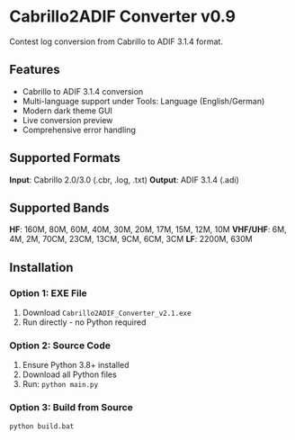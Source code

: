 # Cabrillo2ADIF Converter v0.9

Contest log conversion from Cabrillo to ADIF 3.1.4 format.

## Features

- Cabrillo to ADIF 3.1.4 conversion
- Multi-language support under Tools: Language (English/German)
- Modern dark theme GUI
- Live conversion preview
- Comprehensive error handling

## Supported Formats

**Input**: Cabrillo 2.0/3.0 (.cbr, .log, .txt)
**Output**: ADIF 3.1.4 (.adi)

## Supported Bands

**HF**: 160M, 80M, 60M, 40M, 30M, 20M, 17M, 15M, 12M, 10M
**VHF/UHF**: 6M, 4M, 2M, 70CM, 23CM, 13CM, 9CM, 6CM, 3CM
**LF**: 2200M, 630M

## Installation

### Option 1: EXE File
1. Download `Cabrillo2ADIF_Converter_v2.1.exe`
2. Run directly - no Python required

### Option 2: Source Code
1. Ensure Python 3.8+ installed
2. Download all Python files
3. Run: `python main.py`

### Option 3: Build from Source
```bash
python build.bat
